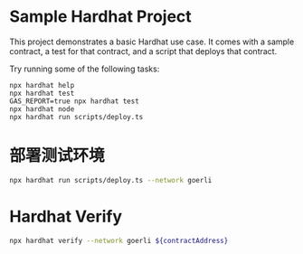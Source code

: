 # Sample Hardhat Project

This project demonstrates a basic Hardhat use case. It comes with a sample contract, a test for that contract, and a script that deploys that contract.

Try running some of the following tasks:

```shell
npx hardhat help
npx hardhat test
GAS_REPORT=true npx hardhat test
npx hardhat node
npx hardhat run scripts/deploy.ts
```
# 部署测试环境
```sh
npx hardhat run scripts/deploy.ts --network goerli
```

# Hardhat Verify
```sh
npx hardhat verify --network goerli ${contractAddress}
```


